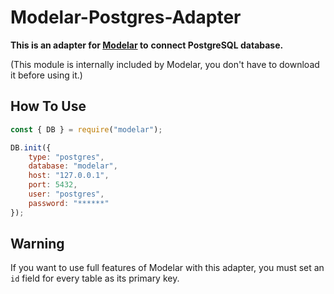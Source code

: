 # Modelar-Postgres-Adapter

**This is an adapter for [Modelar](https://github.com/hyurl/modelar) to** 
**connect PostgreSQL database.**

(This module is internally included by Modelar, you don't have to download it
before using it.)

## How To Use

```javascript
const { DB } = require("modelar");

DB.init({
    type: "postgres",
    database: "modelar",
    host: "127.0.0.1",
    port: 5432,
    user: "postgres",
    password: "******"
});
```

## Warning

If you want to use full features of Modelar with this adapter, you must set an 
`id` field for every table as its primary key.
